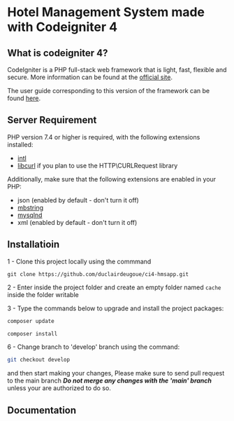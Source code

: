# Hotel Management System made with Codeigniter 4

## What is codeigniter 4?

CodeIgniter is a PHP full-stack web framework that is light, fast, flexible and secure.
More information can be found at the [official site](http://codeigniter.com).

The user guide corresponding to this version of the framework can be found
[here](https://codeigniter4.github.io/userguide/).

## Server Requirement

PHP version 7.4 or higher is required, with the following extensions installed:

- [intl](http://php.net/manual/en/intl.requirements.php)
- [libcurl](http://php.net/manual/en/curl.requirements.php) if you plan to use the HTTP\CURLRequest library

Additionally, make sure that the following extensions are enabled in your PHP:

- json (enabled by default - don't turn it off)
- [mbstring](http://php.net/manual/en/mbstring.installation.php)
- [mysqlnd](http://php.net/manual/en/mysqlnd.install.php)
- xml (enabled by default - don't turn it off)

## Installatioin

1 - Clone this project locally using the commmand

```git
git clone https://github.com/duclairdeugoue/ci4-hmsapp.git 
```

2 - Enter inside the project folder and create an empty folder named `cache` inside the folder writable

3 - Type the commands below to upgrade and install the project packages:

```php
composer update

composer install 
```

6 - Change branch to 'develop' branch using the command:

```bash
git checkout develop
```

and then start making your changes, Please make sure to send pull request to the main branch ***Do not merge any changes with the 'main' branch*** unless your are authorized to do so.

## Documentation
